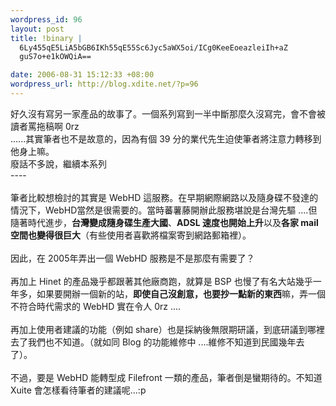 ```yaml
--- 
wordpress_id: 96
layout: post
title: !binary |
  6Ly455qE5LiA5bGB6IKh55qE55Sc6Jyc5aWX5oi/ICg0KeeEoeazleiIh+aZ
  guS7o+e1kOWQiA==

date: 2006-08-31 15:12:33 +08:00
wordpress_url: http://blog.xdite.net/?p=96
---
```

好久沒有寫另一家產品的故事了。一個系列寫到一半中斷那麼久沒寫完，會不會被讀者罵拖稿啊 0rz<br />......其實筆者也不是故意的，因為有個 39 分的業代先生迫使筆者將注意力轉移到他身上嘛。<br />廢話不多說，繼續本系列<br />----<br /><br />筆者比較想檢討的其實是 WebHD 這服務。在早期網際網路以及隨身碟不發達的情況下，WebHD當然是很需要的。當時蕃薯藤開辦此服務堪說是台灣先驅 ....但隨著時代進步，<b>台灣變成隨身碟生產大國</b>、<b>ADSL 速度也開始上升</b>以及<b>各家 mail 空間也變得很巨大</b>（有些使用者喜歡將檔案寄到網路郵箱裡）。<br /><br />因此，在 2005年弄出一個 WebHD 服務是不是那麼有需要了？<br /><br />再加上 Hinet 的產品幾乎都跟著其他廠商跑，就算是 BSP 也慢了有名大站幾乎一年多，如果要開辦一個新的站，<b>即使自己沒創意，也要抄一點新的東西</b>嘛，弄一個不符合時代需求的 WebHD 實在令人 0rz ....<br /><br />再加上使用者建議的功能（例如 share）也是採納後無限期研議，到底研議到哪裡去了我們也不知道。（就如同 Blog 的功能維修中 ....維修不知道到民國幾年去了）。<br /><br />不過，要是 WebHD 能轉型成 Filefront 一類的產品，筆者倒是蠻期待的。不知道 Xuite 會怎樣看待筆者的建議呢...:p<br /><br />

